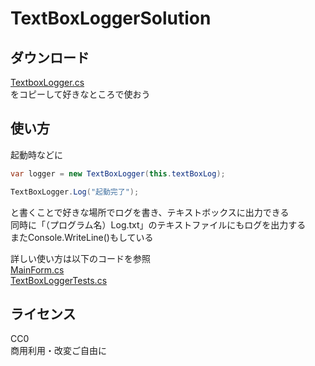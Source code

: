 # TextBoxLoggerSolution

## ダウンロード
[TextboxLogger.cs](<https://github.com/average34/TextBoxLoggerSolution/blob/master/TextBoxLoggerProject/TextboxLogger.cs>)  
をコピーして好きなところで使おう

## 使い方

起動時などに

``` C#
var logger = new TextBoxLogger(this.textBoxLog);

TextBoxLogger.Log("起動完了");
```
と書くことで好きな場所でログを書き、テキストボックスに出力できる  
同時に「（プログラム名）Log.txt」のテキストファイルにもログを出力する  
またConsole.WriteLine()もしている

詳しい使い方は以下のコードを参照  
[MainForm.cs](<https://github.com/average34/TextBoxLoggerSolution/blob/master/TextBoxLoggerProject/MainForm.cs>)  
[TextBoxLoggerTests.cs](<https://github.com/average34/TextBoxLoggerSolution/tree/master/TextBoxLoggerProjectTests>)

## ライセンス
CC0  
商用利用・改変ご自由に  
